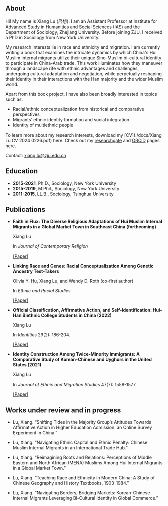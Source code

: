 ## About
Hi! My name is Xiang Lu (吕想). I am an Assistant Professor at Institute for Advanced Study in Humanities and Social Sciences (IAS) and the Department of Sociology, Zhejiang University. Before joining ZJU, I received a PhD in Sociology from New York University.

My research interests lie in race and ethnicity and migration. I am currently writing a book that examines the intricate dynamics by which China's Hui Muslim internal migrants utilize their unique Sino-Muslim bi-cultural identity to participate in China-Arab trade. This work illuminates how they maneuver through a landscape rife with ethnic advantages and challenges, undergoing cultural adaptation and negotiation, while perpetually reshaping their identity in their interactions with the Han majority and the wider Muslim world.

Apart from this book project, I have also been broadly interested in topics such as:

- Racial/ethnic conceptualization from historical and comparative perspectives
- Migrants’ ethnic identity formation and social integration
- Identity of multiethnic people

To learn more about my research interests, download my [CV](./docs/Xiang Lu CV 2024 0226.pdf) here.
Check out my [researchgate](https://www.researchgate.net/profile/Xiang-Lu-35) and [ORCiD](https://orcid.org/0000-0003-4781-1997) pages here.

Contact: xiang.lu@zju.edu.cn


## Education

- **2015-2021**, Ph.D., Sociology, New York University
- **2015-2019**, M.Phil., Sociology, New York University
- **2011-2015**, LL.B., Sociology, Tsinghua University

## Publications
  
- **Faith in Flux: The Diverse Religious Adaptations of Hui Muslim Internal Migrants in a Global Market Town in Southeast China (forthcoming)**

  Xiang Lu

  In *Journal of Contemporary Religion*
  
  [[Paper]](https://www.researchgate.net/publication/377209037_Faith_in_Flux_The_Diverse_Religious_Adaptations_of_Hui_Muslim_Internal_Migrants_in_a_Global_Market_Town_in_Southeast_China)

- **Linking Race and Genes: Racial Conceptualization Among Genetic Ancestry Test-Takers**

  Olivia Y. Hu, Xiang Lu, and Wendy D. Roth (co-first author)

  In *Ethnic and Racial Studies*

  [[Paper]](https://doi.org/10.1080/01419870.2023.2224871)

- **Official Classification, Affirmative Action, and Self-Identification: Hui-Han Biethnic College Students in China (2022)**

  Xiang Lu
  
  In *Identities* 29(2): 186-204.
  
  [[Paper]](https://www.tandfonline.com/doi/abs/10.1080/1070289X.2020.1757249) 

- **Identity Construction Among Twice-Minority Immigrants: A Comparative Study of Korean-Chinese and Uyghurs in the United States (2021)**

  Xiang Lu

  In *Journal of Ethnic and Migration Studies* 47(7): 1558-1577
  
  [[Paper]](https://www.tandfonline.com/doi/abs/10.1080/1369183X.2019.1577725) 

## Works under review and in progress

- Lu, Xiang. “Shifting Tides in the Majority Group’s Attitudes Towards Affirmative Action in Higher Education Admission: an Online Survey Experiment in China.”

- Lu, Xiang. “Navigating Ethnic Capital and Ethnic Penalty: Chinese Muslim Internal Migrants in an International Trade Hub.”

- Lu, Xiang. “Reimagining Roots and Relations: Perceptions of Middle Eastern and North African (MENA) Muslims Among Hui Internal Migrants in a Global Market Town.”

- Lu, Xiang. “Teaching Race and Ethnicity in Modern China: A Study of Chinese Geography and History Textbooks, 1903-1984.”
  
- Lu, Xiang. “Navigating Borders, Bridging Markets: Korean-Chinese Internal Migrants Leveraging Bi-Cultural Identity in Global Commerce.”




